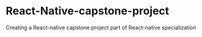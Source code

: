 # React-Native-capstone-project
Creating a React-native capstone project part of React-native specialization 
